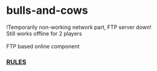 # bulls-and-cows
!Temporarily non-working network part, FTP server down!<br>Still works offline for 2 players
<br><br>FTP based online component
<h3><a href="https://en.wikipedia.org/wiki/Bulls_and_Cows" target="_blank">RULES</a></h3>
<br>
